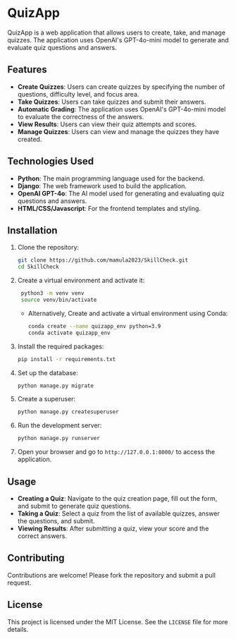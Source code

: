 # QuizApp

QuizApp is a web application that allows users to create, take, and manage quizzes. The application uses OpenAI's GPT-4o-mini model to generate and evaluate quiz questions and answers.

## Features

- **Create Quizzes**: Users can create quizzes by specifying the number of questions, difficulty level, and focus area.
- **Take Quizzes**: Users can take quizzes and submit their answers.
- **Automatic Grading**: The application uses OpenAI's GPT-4o-mini model to evaluate the correctness of the answers.
- **View Results**: Users can view their quiz attempts and scores.
- **Manage Quizzes**: Users can view and manage the quizzes they have created.

## Technologies Used

- **Python**: The main programming language used for the backend.
- **Django**: The web framework used to build the application.
- **OpenAI GPT-4o**: The AI model used for generating and evaluating quiz questions and answers.
- **HTML/CSS/Javascript**: For the frontend templates and styling.

## Installation

1. Clone the repository:
    ```sh
    git clone https://github.com/mamula2023/SkillCheck.git
    cd SkillCheck 
    ```

2. Create a virtual environment and activate it:
   ```sh
    python3 -m venv venv
    source venv/bin/activate
   ``` 
   
   * Alternatively, Create and activate a virtual environment using Conda:

       ```sh
       conda create --name quizapp_env python=3.9
       conda activate quizapp_env
       ```
  
3. Install the required packages:
    ```sh
    pip install -r requirements.txt
    ```

4. Set up the database:
    ```sh
    python manage.py migrate
    ```

5. Create a superuser:
    ```sh
    python manage.py createsuperuser
    ```

6. Run the development server:
    ```sh
    python manage.py runserver
    ```

7. Open your browser and go to `http://127.0.0.1:8000/` to access the application.

## Usage

- **Creating a Quiz**: Navigate to the quiz creation page, fill out the form, and submit to generate quiz questions.
- **Taking a Quiz**: Select a quiz from the list of available quizzes, answer the questions, and submit.
- **Viewing Results**: After submitting a quiz, view your score and the correct answers.

## Contributing

Contributions are welcome! Please fork the repository and submit a pull request.

## License

This project is licensed under the MIT License. See the `LICENSE` file for more details.